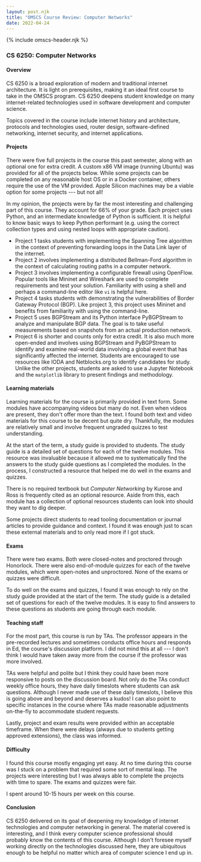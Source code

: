 ```yaml
---
layout: post.njk
title: "OMSCS Course Review: Computer Networks"
date: 2022-04-24
---
```


{% include omscs-header.njk %}

### CS 6250: Computer Networks

#### Overview

CS 6250 is a broad exploration of modern and traditional internet architecture.
It is light on prerequisites, making it an ideal first course to take in the OMSCS program.
CS 6250 deepens student knowledge on many internet-related technologies used in software development and computer science.

Topics covered in the course include internet history and architecture, protocols and technologies used, router design, software-defined networking, internet security, and internet applications.

#### Projects

There were five full projects in the course this past semester, along with an optional one for extra credit.
A custom x86 VM image (running Ubuntu) was provided for all of the projects below.
While some projects can be completed on any reasonable host OS or in a Docker container, others require the use of the VM provided.
Apple Silicon machines may be a viable option for some projects --- but not all!

In my opinion, the projects were by far the most interesting and challenging part of this course.
They account for 66% of your grade.
Each project uses Python, and an intermediate knowledge of Python is sufficient.
It is helpful to know basic ways to keep Python performant (e.g. using the correct collection types and using nested loops with appropriate caution).

-   Project 1 tasks students with implementing the Spanning Tree algorithm in the context of preventing forwarding loops in the Data Link layer of the internet.
-   Project 2 involves implementing a distributed Bellman-Ford algorithm in the context of calculating routing paths in a computer network.
-   Project 3 involves implementing a configurable firewall using OpenFlow.
    Popular tools like Mininet and Wireshark are used to complete requirements and test your solution.
    Familiarity with using a shell and perhaps a command-line editor like `vi` is helpful here.
-   Project 4 tasks students with demonstrating the vulnerabilities of Border Gateway Protocol (BGP).
    Like project 3, this project uses Mininet and benefits from familiarity with using the command-line.
-   Project 5 uses BGPStream and its Python interface PyBGPStream to analyze and manipulate BGP data.
    The goal is to take useful measurements based on snapshots from an actual production network.
-   Project 6 is shorter and counts only for extra credit.
    It is also much more open-ended and involves using BGPStream and PyBGPStream to identify and examine real-world data involving a global event that has significantly affected the internet.
    Students are encouraged to use resources like IODA and Netblocks.org to identify candidates for study.
    Unlike the other projects, students are asked to use a Jupyter Notebook and the `matplotlib` library to present findings and methodology.

#### Learning materials

Learning materials for the course is primarily provided in text form.
Some modules have accompanying videos but many do not.
Even when videos are present, they don't offer more than the text.
I found both text and video materials for this course to be decent but quite dry.
Thankfully, the modules are relatively small and involve frequent ungraded quizzes to test understanding.

At the start of the term, a study guide is provided to students.
The study guide is a detailed set of questions for each of the twelve modules.
This resource was invaluable because it allowed me to systematically find the answers to the study guide questions as I completed the modules.
In the process, I constructed a resource that helped me do well in the exams and quizzes.

There is no required textbook but *Computer Networking* by Kurose and Ross is frequently cited as an optional resource.
Aside from this, each module has a collection of optional resources students can look into should they want to dig deeper.

Some projects direct students to read tooling documentation or journal articles to provide guidance and context.
I found it was enough just to scan these external materials and to only read more if I got stuck.

#### Exams

There were two exams.
Both were closed-notes and proctored through Honorlock.
There were also end-of-module quizzes for each of the twelve modules, which were open-notes and unproctored.
None of the exams or quizzes were difficult.

To do well on the exams and quizzes, I found it was enough to rely on the study guide provided at the start of the term.
The study guide is a detailed set of questions for each of the twelve modules.
It is easy to find answers to these questions as students are going through each module.

#### Teaching staff

For the most part, this course is run by TAs.
The professor appears in the pre-recorded lectures and sometimes conducts office hours and responds in Ed, the course's discussion platform.
I did not mind this at all --- I don't think I would have taken away more from the course if the professor was more involved.

TAs were helpful and polite but I think they could have been more responsive to posts on the discussion board.
Not only do the TAs conduct weekly office hours, they have daily timeslots where students can ask questions.
Although I never made use of these daily timeslots, I believe this is going above and beyond and deserves a kudos! I can also point to specific instances in the course where TAs made reasonable adjustments on-the-fly to accommodate student requests.

Lastly, project and exam results were provided within an acceptable timeframe.
When there were delays (always due to students getting approved extensions), the class was informed.

#### Difficulty

I found this course mostly engaging yet easy.
At no time during this course was I stuck on a problem that required some sort of mental leap.
The projects were interesting but I was always able to complete the projects with time to spare.
The exams and quizzes were fair.

I spent around 10-15 hours per week on this course.

#### Conclusion

CS 6250 delivered on its goal of deepening my knowledge of internet technologies and computer networking in general.
The material covered is interesting, and I think every computer science professional should probably know the contents of this course.
Although I don't foresee myself working directly on the technologies discussed here, they are ubiquitous enough to be helpful no matter which area of computer science I end up in.

